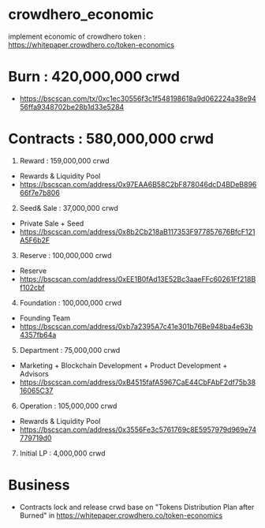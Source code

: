 # crowdhero_economic
implement economic of crowdhero token : https://whitepaper.crowdhero.co/token-economics
# Burn      : 420,000,000 crwd
- https://bscscan.com/tx/0xc1ec30556f3c1f548198618a9d062224a38e9456ffa9348702be28b1d33e5284
# Contracts : 580,000,000 crwd
1. Reward     : 159,000,000 crwd
- Rewards & Liquidity Pool
- https://bscscan.com/address/0x97EAA6B58C2bF878046dcD4BDeB89666f7e7b806
2. Seed& Sale : 37,000,000 crwd
- Private Sale + Seed
- https://bscscan.com/address/0x8b2Cb218aB117353F977857676BfcF121A5F6b2F
3. Reserve    : 100,000,000 crwd
- Reserve
- https://bscscan.com/address/0xEE1B0fAd13E52Bc3aaeFFc60261Ff218Bf102cbf
4. Foundation : 100,000,000 crwd
- Founding Team
- https://bscscan.com/address/0xb7a2395A7c41e301b76Be948ba4e63b4357fb64a
5. Department : 75,000,000 crwd
- Marketing + Blockchain Development + Product Development + Advisors
- https://bscscan.com/address/0xB4515fafA5967CaE44CbFAbF2df75b3816065C37
6. Operation  : 105,000,000 crwd
- Rewards & Liquidity Pool 
- https://bscscan.com/address/0x3556Fe3c5761769c8E5957979d969e74779719d0
7. Initial LP : 4,000,000 crwd 
# Business
- Contracts lock and release crwd base on "Tokens Distribution Plan after Burned" in https://whitepaper.crowdhero.co/token-economics